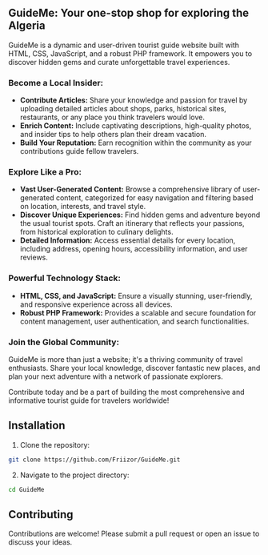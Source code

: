## GuideMe: Your one-stop shop for exploring the Algeria

<p>GuideMe is a dynamic and user-driven tourist guide website built with HTML, CSS, JavaScript, and a robust PHP framework. It empowers you to discover hidden gems and curate unforgettable travel experiences.</p>

### Become a Local Insider:

<ul>
  <li><b>Contribute Articles:</b> Share your knowledge and passion for travel by uploading detailed articles about shops, parks, historical sites, restaurants, or any place you think travelers would love. </li>
  <li><b>Enrich Content:</b> Include captivating descriptions, high-quality photos, and insider tips to help others plan their dream vacation. </li>
  <li><b>Build Your Reputation:</b> Earn recognition within the community as your contributions guide fellow travelers.</li>
</ul>

### Explore Like a Pro:

<ul>
  <li><b>Vast User-Generated Content:</b>  Browse a comprehensive library of user-generated content, categorized for easy navigation and filtering based on location, interests, and travel style. </li>
  <li><b>Discover Unique Experiences:</b> Find hidden gems and adventure beyond the usual tourist spots. Craft an itinerary that reflects your passions, from historical exploration to culinary delights. </li>
  <li><b>Detailed Information:</b> Access essential details for every location, including address, opening hours, accessibility information, and user reviews. </li>
</ul>

### Powerful Technology Stack:

<ul>
  <li><b>HTML, CSS, and JavaScript:</b> Ensure a visually stunning, user-friendly, and responsive experience across all devices.</li>
  <li><b>Robust PHP Framework:</b>  Provides a scalable and secure foundation for content management, user authentication, and search functionalities. </li>
</ul>

### Join the Global Community:

<p>GuideMe is more than just a website; it's a thriving community of travel enthusiasts. Share your local knowledge, discover fantastic new places, and plan your next adventure with a network of passionate explorers.</p>

<p>Contribute today and be a part of building the most comprehensive and informative tourist guide for travelers worldwide!</p>



## Installation

1. Clone the repository:
```bash
git clone https://github.com/Friizor/GuideMe.git
   ```
2. Navigate to the project directory:
`````bash
cd GuideMe
`````

## Contributing

Contributions are welcome! Please submit a pull request or open an issue to discuss your ideas.
